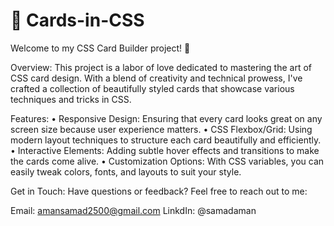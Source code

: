 # 🎨 Cards-in-CSS
Welcome to my CSS Card Builder project! 🎨

Overview:
This project is a labor of love dedicated to mastering the art of CSS card design. With a blend of creativity and technical prowess, I've crafted a collection of beautifully styled cards that showcase various techniques and tricks in CSS.

Features:
• Responsive Design: Ensuring that every card looks great on any screen size because user experience matters.
• CSS Flexbox/Grid: Using modern layout techniques to structure each card beautifully and efficiently.
• Interactive Elements: Adding subtle hover effects and transitions to make the cards come alive.
• Customization Options: With CSS variables, you can easily tweak colors, fonts, and layouts to suit your style.

Get in Touch:
Have questions or feedback? Feel free to reach out to me:

Email: amansamad2500@gmail.com
LinkdIn: @samadaman
